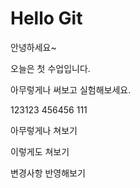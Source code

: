# Hello Git

안녕하세요~

오늘은 첫 수업입니다.

아무렇게나 써보고 실험해보세요.

123123 
456456
111

아무렇게나 쳐보기

이렇게도 쳐보기

변경사항 반영해보기
